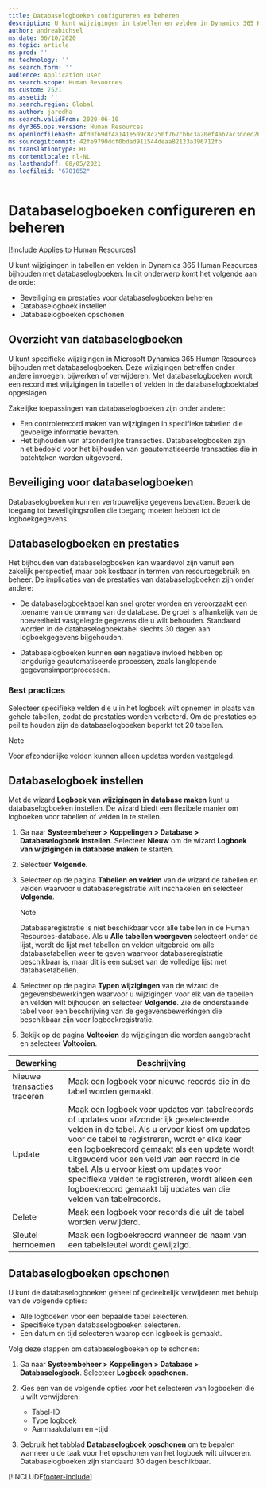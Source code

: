 ```yaml
---
title: Databaselogboeken configureren en beheren
description: U kunt wijzigingen in tabellen en velden in Dynamics 365 Human Resources bijhouden met databaselogboeken.
author: andreabichsel
ms.date: 06/10/2020
ms.topic: article
ms.prod: ''
ms.technology: ''
ms.search.form: ''
audience: Application User
ms.search.scope: Human Resources
ms.custom: 7521
ms.assetid: ''
ms.search.region: Global
ms.author: jaredha
ms.search.validFrom: 2020-06-10
ms.dyn365.ops.version: Human Resources
ms.openlocfilehash: 4fd0f69df4a141e509c8c250f767cbbc3a20ef4ab7ac3dcec2bc6faa15eababb
ms.sourcegitcommit: 42fe9790ddf0bdad911544deaa82123a396712fb
ms.translationtype: HT
ms.contentlocale: nl-NL
ms.lasthandoff: 08/05/2021
ms.locfileid: "6781652"
---
```

# <a name="configure-and-manage-database-logging"></a>Databaselogboeken configureren en beheren

[!include [Applies to Human Resources](../includes/applies-to-hr.md)]

U kunt wijzigingen in tabellen en velden in Dynamics 365 Human Resources bijhouden met databaselogboeken. In dit onderwerp komt het volgende aan de orde:

- Beveiliging en prestaties voor databaselogboeken beheren
- Databaselogboek instellen
- Databaselogboeken opschonen

## <a name="overview-of-database-logging"></a>Overzicht van databaselogboeken

U kunt specifieke wijzigingen in Microsoft Dynamics 365 Human Resources bijhouden met databaselogboeken. Deze wijzigingen betreffen onder andere invoegen, bijwerken of verwijderen. Met databaselogboeken wordt een record met wijzigingen in tabellen of velden in de databaselogboektabel opgeslagen.

Zakelijke toepassingen van databaselogboeken zijn onder andere:

- Een controlerecord maken van wijzigingen in specifieke tabellen die gevoelige informatie bevatten.
- Het bijhouden van afzonderlijke transacties. Databaselogboeken zijn niet bedoeld voor het bijhouden van geautomatiseerde transacties die in batchtaken worden uitgevoerd.

## <a name="security-for-database-logging"></a>Beveiliging voor databaselogboeken

Databaselogboeken kunnen vertrouwelijke gegevens bevatten. Beperk de toegang tot beveiligingsrollen die toegang moeten hebben tot de logboekgegevens.

## <a name="database-logging-and-performance"></a>Databaselogboeken en prestaties

Het bijhouden van databaselogboeken kan waardevol zijn vanuit een zakelijk perspectief, maar ook kostbaar in termen van resourcegebruik en beheer. De implicaties van de prestaties van databaselogboeken zijn onder andere:

- De databaselogboektabel kan snel groter worden en veroorzaakt een toename van de omvang van de database. De groei is afhankelijk van de hoeveelheid vastgelegde gegevens die u wilt behouden. Standaard worden in de databaselogboektabel slechts 30 dagen aan logboekgegevens bijgehouden. 

- Databaselogboeken kunnen een negatieve invloed hebben op langdurige geautomatiseerde processen, zoals langlopende gegevensimportprocessen.

### <a name="best-practices"></a>Best practices

Selecteer specifieke velden die u in het logboek wilt opnemen in plaats van gehele tabellen, zodat de prestaties worden verbeterd. Om de prestaties op peil te houden zijn de databaselogboeken beperkt tot 20 tabellen.

> [!NOTE]
> Voor afzonderlijke velden kunnen alleen updates worden vastgelegd.

## <a name="set-up-database-logging"></a>Databaselogboek instellen

Met de wizard **Logboek van wijzigingen in database maken** kunt u databaselogboeken instellen. De wizard biedt een flexibele manier om logboeken voor tabellen of velden in te stellen.

1. Ga naar **Systeembeheer > Koppelingen > Database > Databaselogboek instellen**. Selecteer **Nieuw** om de wizard **Logboek van wijzigingen in database maken** te starten.
2. Selecteer **Volgende**. 
3. Selecteer op de pagina **Tabellen en velden** van de wizard de tabellen en velden waarvoor u databaseregistratie wilt inschakelen en selecteer **Volgende**.

   > [!Note]
   > Databaseregistratie is niet beschikbaar voor alle tabellen in de Human Resources-database. Als u **Alle tabellen weergeven** selecteert onder de lijst, wordt de lijst met tabellen en velden uitgebreid om alle databasetabellen weer te geven waarvoor databaseregistratie beschikbaar is, maar dit is een subset van de volledige lijst met databasetabellen.

4. Selecteer op de pagina **Typen wijzigingen** van de wizard de gegevensbewerkingen waarvoor u wijzigingen voor elk van de tabellen en velden wilt bijhouden en selecteer **Volgende**. Zie de onderstaande tabel voor een beschrijving van de gegevensbewerkingen die beschikbaar zijn voor logboekregistratie.
5. Bekijk op de pagina **Voltooien** de wijzigingen die worden aangebracht en selecteer **Voltooien**.

| Bewerking | Beschrijving |
| -- | -- |
| Nieuwe transacties traceren | Maak een logboek voor nieuwe records die in de tabel worden gemaakt. |
| Update | Maak een logboek voor updates van tabelrecords of updates voor afzonderlijk geselecteerde velden in de tabel. Als u ervoor kiest om updates voor de tabel te registreren, wordt er elke keer een logboekrecord gemaakt als een update wordt uitgevoerd voor een veld van een record in de tabel. Als u ervoor kiest om updates voor specifieke velden te registreren, wordt alleen een logboekrecord gemaakt bij updates van die velden van tabelrecords. |
| Delete | Maak een logboek voor records die uit de tabel worden verwijderd. |
| Sleutel hernoemen | Maak een logboekrecord wanneer de naam van een tabelsleutel wordt gewijzigd. |


## <a name="clean-up-database-logs"></a>Databaselogboeken opschonen

U kunt de databaselogboeken geheel of gedeeltelijk verwijderen met behulp van de volgende opties:

- Alle logboeken voor een bepaalde tabel selecteren.
- Specifieke typen databaselogboeken selecteren.
- Een datum en tijd selecteren waarop een logboek is gemaakt.

Volg deze stappen om databaselogboeken op te schonen: 

1. Ga naar **Systeembeheer > Koppelingen > Database > Databaselogboek**. Selecteer **Logboek opschonen**.

2. Kies een van de volgende opties voor het selecteren van logboeken die u wilt verwijderen:

   - Tabel-ID
   - Type logboek
   - Aanmaakdatum en -tijd

3. Gebruik het tabblad **Databaselogboek opschonen** om te bepalen wanneer u de taak voor het opschonen van het logboek wilt uitvoeren. Databaselogboeken zijn standaard 30 dagen beschikbaar.


[!INCLUDE[footer-include](../includes/footer-banner.md)]
